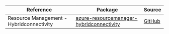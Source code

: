 | Reference | Package | Source |
|---|---|---|
|Resource Management - Hybridconnectivity|[azure-resourcemanager-hybridconnectivity](https://repo1.maven.org/maven2/com/azure/resourcemanager/azure-resourcemanager-hybridconnectivity)|[GitHub](https://github.com/Azure/azure-sdk-for-java/blob/main/sdk/hybridconnectivity/azure-resourcemanager-hybridconnectivity)|
